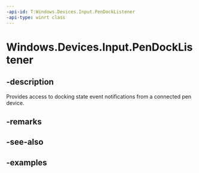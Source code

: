 ```yaml
---
-api-id: T:Windows.Devices.Input.PenDockListener
-api-type: winrt class
---
```


# Windows.Devices.Input.PenDockListener

## -description

Provides access to docking state event notifications from a connected pen device.

## -remarks

## -see-also

## -examples
